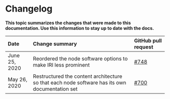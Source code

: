 # Changelog

**This topic summarizes the changes that were made to this documentation. Use this information to stay up to date with the docs.**

|**Date**|**Change summary**|**GitHub pull request**|
|:-------|:-----------------|:----------------------|
|June 25, 2020|Reordered the node software options to make IRI less prominent|[#748](https://github.com/iotaledger/documentation/pull/748)|
|May 26, 2020|Restructured the content architecture so that each node software has its own documentation set | [#700](https://github.com/iotaledger/documentation/pull/700)|